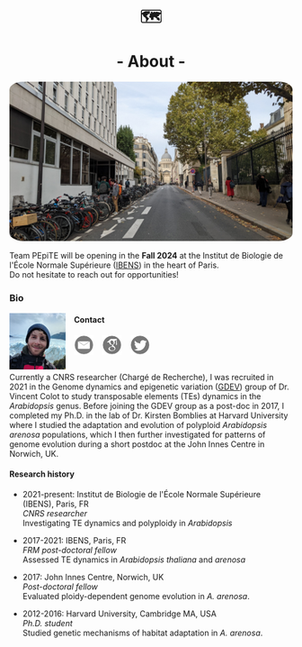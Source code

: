 <br>

<h1 align="center"> 🗺️  <br><br> - About - </h1>
  
<p align="center"><img src="/images/ibens_photo_exterieure_6.jpg" style="border-radius:5%" width="600"></p>  

  
Team PEpiTE will be opening in the <b>Fall 2024</b> at the Institut de Biologie de l'École Normale Supérieure ([IBENS](https://www.ibens.ens.fr/?lang=en)) in the heart of Paris. <br>
Do not hesitate to reach out for opportunities!

<!--
## People

### Mounia El Messaoudi
<img align="left" src="/images/mouniaelmessaoudi-cropped-8f977.jpg" style="margin-right: 15px;" width="100">
<em>PhD student</em>  

#### Contact
[<img align="left" src="/images/emaillogo.png" style="margin-right: 15px;" width="35">](mailto:elmessao@bio.ens.psl.eu)
<br>
<br>
<br>
<br>
<br>
<br>

### Erwann Caillieux 
<img align="left" src="/images/r1-2-b3453.png" style="margin-right: 15px;" width="100">
<em>CNRS Engineer</em>

#### Contact
[<img align="left" src="/images/emaillogo.png" style="margin-right: 15px;" width="35">](mailto:erwann.caillieux@bio.ens.psl.eu)
<br>
<br>
<br>
<br>
<br>
<br>
-->

### Bio
<img align="left" src="/images/IMG_20191219_160240~2sq.jpg" style="margin-right: 15px;" width="100">
<!--<em>Team leader</em>-->

#### Contact

[<img align="left" src="/images/emaillogo.png" style="margin-right: 15px;" width="35">](mailto:pbaduel@biologie.ens.fr)[<img align="center" src="/images/twitterlogo.png" style="margin-right: 15px;" width="35">](https://twitter.com/pierrebaduel)
[<img align="left" src="/images/scholarlogo.png" style="margin-right: 15px;" width="35">](https://scholar.google.com/citations?user=PtgZ2nsAAAAJ&hl=en)<br/>
<br/>
<!--[<img align="left" src="/images/linkedinlogo2.png" style="margin-right: 15px;" width="30">](https://www.linkedin.com/in/pierre-baduel-2b5280105/)
[<img align="left" src="/images/rglogo.jpg" style="margin-right: 15px" width="27">](https://www.researchgate.net/profile/Pierre_Baduel) -->

Currently a CNRS researcher (Chargé de Recherche), I was recruited in 2021 in the Genome dynamics and epigenetic variation ([GDEV](http://www.ibens.ens.fr/spip.php?rubrique37&lang=en)) group of Dr. Vincent Colot to study transposable elements (TEs) dynamics in the <em>Arabidopsis</em> genus. Before joining the GDEV group as a post-doc in 2017, I completed my Ph.D. in the lab of Dr. Kirsten Bomblies at Harvard University where I studied the adaptation and evolution of polyploid <em>Arabidopsis arenosa</em> populations, which I then further investigated for patterns of genome evolution during a short postdoc at the John Innes Centre in Norwich, UK. 

#### Research history

- 2021-present: Institut de Biologie de l'École Normale Supérieure (IBENS), Paris, FR  
_CNRS researcher_  
Investigating TE dynamics and polyploidy in _Arabidopsis_

- 2017-2021: IBENS, Paris, FR  
_FRM post-doctoral fellow_  
Assessed TE dynamics in _Arabidopsis thaliana_ and _arenosa_

- 2017: John Innes Centre, Norwich, UK  
_Post-doctoral fellow_  
Evaluated ploidy-dependent genome evolution in _A. arenosa_. 

- 2012-2016: Harvard University, Cambridge MA, USA  
_Ph.D. student_  
Studied genetic mechanisms of habitat adaptation in _A. arenosa_. 

